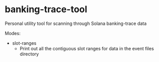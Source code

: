# banking-trace-tool

Personal utility tool for scanning through Solana banking-trace data

Modes:

- slot-ranges
  - Print out all the contiguous slot ranges for data in the event files directory
